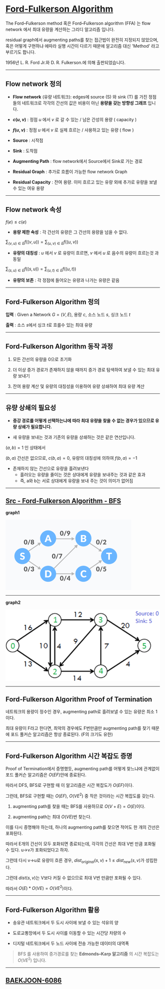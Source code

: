 # [Ford-Fulkerson Algorithm](https://github.com/DAEHEE97/Ford-Fulkerson-Algorithm/blob/main/Ford%20Fulkerson%20Algorithm.ipynb)


The Ford–Fulkerson method 혹은 Ford–Fulkerson algorithm (FFA) 는 flow network 에서 최대 유량을 계산하는 그리디 알고리즘 입니다.


residual graph에서 augmenting paths를 찾는 접근법이 완전히 지정되지 않았으며, 혹은 어떻게 구현하냐 에따라 실행 시간이 다르기 때문에 알고리즘 대신 'Method' 라고 부르기도 합니다.



1956년 L. R. Ford Jr.와 D. R. Fulkerson.에 의해 출판되었습니다.


---

## Flow network 정의


- **Flow network** (유량 네트워크): edges에 source (S) 와  sink (T) 를 가진 정점들의 네트워크로 각각의 간선의 값은 비용이 아닌 **용량을 갖는 방향성 그래프** 입니다.
 


- **$c(u,v)$** : 정점 $u$ 에서 $v$ 로 갈 수 있는 / 남은 간성의 용량 ( capacity )


- **$f(u,v)$** : 정점 $u$ 에서 $v$ 로 실제 흐르는 / 사용하고 있는 유량 ( flow )


- **Source** : 시작점


- **Sink** : 도착점




- **Augmenting Path** : flow network에서 Source에서 Sink로 가는 경로


- **Residual Graph** : 추가로 흐름이 가능한 flow network Graph


- **Residual Capacity** : 잔여 용량. 이미 흐르고 있는 유량 외에 추가로 유량을 보낼 수 있는 여유 용량


---

## Flow network 속성


$f(e) \le c(e)$ 
- **용량 제한 속성** : 각 간선의 유량은 그 간선의 용량을 넘을 수 없다.



$\sum_{(v, u) \in E} f((v, u)) = \sum_{(u, v) \in E} f((u, v))$ 
- **유량의 대칭성** : $u$ 에서 $v$ 로 유량이 흐르면, $v$ 에서 $u$ 로 음수의 유량이 흐르는것 과 동일



$\sum_{(s, u) \in E} f((s, u)) = \sum_{(u, t) \in E} f((u, t))$ 
- **유량의 보존** : 각 정점에 들어오는 유량과 나가는 유량은 같음

---

## Ford-Fulkerson Algorithm 정의


**입력** : Given a Network $G=(V,E)$, 용량 $c$, 소스 노드 $s$, 싱크 노드 $t$


**출력** : 소스 $s$에서 싱크 $t$로 흐를수 있는 최대 유량

---

## Ford-Fulkerson Algorithm 동작 과정

1. 모든 간선의 유량을 0으로 초기화 


2. 더 이상 증가 경로가 존재하지 않을 때까지 증가 경로 탐색하여 보낼 수 있는 최대 유량 보내기 


3. 잔여 용량 계산 및 유량의 대칭성을 이용하여 유량 상쇄하여 최대 유량 계산

---

## 유량 상쇄의 필요성

- **증강 경로를 어떻게 선택하는냐에 따라 최대 유량을 찾을 수 없는 경우가 있으므로 유량 상쇄가 필요합니다.**


- 새 유량을 보내는 것과 기존의 유량을 상쇄하는 것은 같은 연산입니다.

$(a,b) = 1$ 인 상태에서

$(b,a)$ 간선은 없으므로, $c(b,a) = 0$, 유량의 대칭성에 의하여 $f(b,a) = -1$



- 존재하지 않는 간선으로 유량을 흘려보낸다
    - 흘러오는 유량을 줄이는 것은 상대에게 유량을 보내주는 것과 같은 효과
    - 즉, a와 b는 서로 상대에게 유량을 보내 주는 것이 의미가 없어짐
    
    
---
## [Src - Ford-Fulkerson Algorithm - BFS](https://github.com/DAEHEE97/Ford-Fulkerson-Algorithm/blob/main/Ford%20Fulkerson%20Algorithm.ipynb)

**graph1** 

![graph1](img/g1.png) 

---
**graph2**

![graph2](img/g2.png)


---

## Ford-Fulkerson Algorithm Proof of Termination

 
네트워크의 용량이 정수인 경우, augmenting path로 흘려보낼 수 있는 유량은 최소 1이다. 

최대 유량이 F라고 한다면, 최악의 경우에도 F번만큼만 augmenting path를 찾기 때문에 포드 풀커슨 알고리즘은 항상 종료된다. (F의 크기도 유한) 



---

## Ford-Fulkerson Algorithm 시간 복잡도 증명


Proof of Termination에서 증명했듯, augmenting path를 어떻게 찾느냐에 관계없이 포드 풀커슨 알고리즘은 $O(EF)$안에 종료된다. 

따라서 DFS, BFS로 구현할 때 이 알고리즘은 시간 복잡도가 $O(EF)$이다.  

그런데, BFS로 구현할 때는 $O(EF)$, $O(VE^{2})$ 중 작은 것이라는 시간 복잡도를 갖는다. 

 
1. augmenting path를 찾을 때는 BFS를 사용하므로 $O(V + E) = O(E)$이다.


2. augmenting path는 최대 $O(VE)$번 찾는다. 

이를 다시 증명해야 하는데, 하나의 augmenting path를 찾으면 적어도 한 개의 간선은 포화된다. 

따라서 E개의 간선이 모두 포화되면 종료되는데, 각각의 간선은 최대 V번 만큼 포화될 수 있다. u->v가 포화되었다고 하자. 

그런데 다시 v->u로 유량이 흐른 경우, $dist_{original}(s, v) + 1 \leq dist_{new}(s, v)$가 성립한다. 

그런데 $dist(s, v)$는 V보다 커질 수 없으므로 최대 V번 만큼만 포화될 수 있다. 


 

따라서 $O(E) * O(VE) = O(VE^{2})$이다.

---

##  Ford-Fulkerson Algorithm 활용

- 송유관 네트워크에서 두 도시 사이에 보낼 수 있는 석유의 양


- 도로교통망에서 두 도시 사이를 이동할 수 있는 시간당 차량의 수


- 디지털 네트워크에서 두 노드 사이에 전송 가능한 데이터의 대역폭


> BFS 를 사용하여 증가경로를 찾는 **Edmonds–Karp 알고리즘** 의 시간 복잡도는 ${\displaystyle O(VE^{2})}$ 입니다.

---

## [BAEKJOON-6086](https://github.com/DAEHEE97/Ford-Fulkerson-Algorithm/blob/main/Ford%20Fulkerson%20Algorithm.ipynb)




